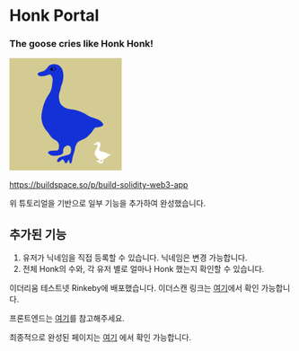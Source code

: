# Honk Portal

### The goose cries like Honk Honk!

<img src="./title.png" width="200px" height="200px" title="Honk!"/>

https://buildspace.so/p/build-solidity-web3-app

위 튜토리얼을 기반으로 일부 기능을 추가하여 완성했습니다.

## 추가된 기능

1. 유저가 닉네임을 직접 등록할 수 있습니다. 닉네임은 변경 가능합니다.
2. 전체 Honk의 수와, 각 유저 별로 얼마나 Honk 했는지 확인할 수 있습니다.

이더리움 테스트넷 Rinkeby에 배포했습니다. 이더스캔 링크는 [여기](https://rinkeby.etherscan.io/address/0x60A21265416Ebb7046a8301E3596D73D285ea221)에서 확인 가능합니다.

프론트엔드는 [여기](https://google.com)를 참고해주세요.

최종적으로 완성된 페이지는 [여기](google.com) 에서 확인 가능합니다.
